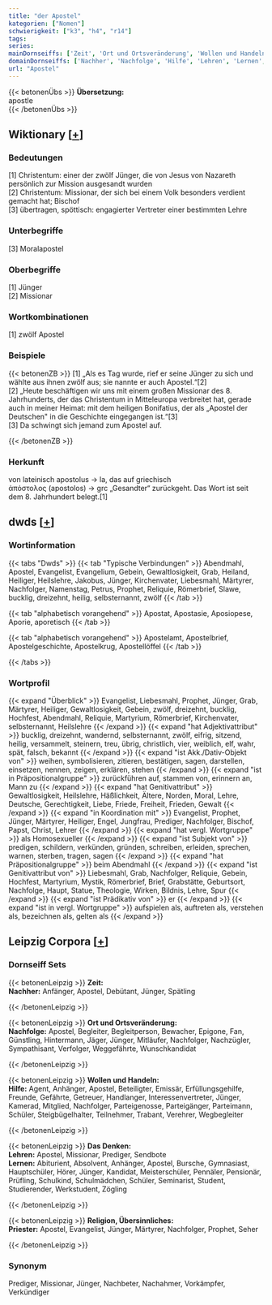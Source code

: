 ```yaml
---
title: "der Apostel"
kategorien: ["Nomen"]
schwierigkeit: ["k3", "h4", "r14"]
tags:
series:
mainDornseiffs: ['Zeit', 'Ort und Ortsveränderung', 'Wollen und Handeln', 'Das Denken', 'Religion, Übersinnliches']
domainDornseiffs: ['Nachher', 'Nachfolge', 'Hilfe', 'Lehren', 'Lernen', 'Priester']
url: "Apostel"
---
```


{{< betonenÜbs >}}
**Übersetzung:**  
apostle  
{{< /betonenÜbs >}}

## Wiktionary [[+](https://de.wiktionary.org/wiki/Apostel)]

### Bedeutungen
[1] Christentum: einer der zwölf Jünger, die von Jesus von Nazareth persönlich zur Mission ausgesandt wurden  
[2] Christentum: Missionar, der sich bei einem Volk besonders verdient gemacht hat; Bischof  
[3] übertragen, spöttisch: engagierter Vertreter einer bestimmten Lehre  

### Unterbegriffe
[3] Moralapostel  

### Oberbegriffe
[1] Jünger  
[2] Missionar  

### Wortkombinationen
[1] zwölf Apostel  

### Beispiele
{{< betonenZB >}}
[1] „Als es Tag wurde, rief er seine Jünger zu sich und wählte aus ihnen zwölf aus; sie nannte er auch Apostel.“[2]  
[2] „Heute beschäftigen wir uns mit einem großen Missionar des 8. Jahrhunderts, der das Christentum in Mitteleuropa verbreitet hat, gerade auch in meiner Heimat: mit dem heiligen Bonifatius, der als „Apostel der Deutschen" in die Geschichte eingegangen ist.“[3]  
[3] Da schwingt sich jemand zum Apostel auf.  

{{< /betonenZB >}}
### Herkunft
von lateinisch apostolus → la, das auf griechisch ἀπόστολος (apostolos) → grc „Gesandter“ zurückgeht. Das Wort ist seit dem 8. Jahrhundert belegt.[1]  



## dwds [[+](https://www.dwds.de/wb/Apostel)]

### Wortinformation
{{< tabs "Dwds" >}}
{{< tab "Typische Verbindungen" >}}
Abendmahl, Apostel, Evangelist, Evangelium, Gebein, Gewaltlosigkeit, Grab, Heiland, Heiliger, Heilslehre, Jakobus, Jünger, Kirchenvater, Liebesmahl, Märtyrer, Nachfolger, Namenstag, Petrus, Prophet, Reliquie, Römerbrief, Slawe, bucklig, dreizehnt, heilig, selbsternannt, zwölf
{{< /tab >}}

{{< tab "alphabetisch vorangehend" >}}
Apostat, Apostasie, Aposiopese, Aporie, aporetisch
{{< /tab >}}

{{< tab "alphabetisch vorangehend" >}}
Apostelamt, Apostelbrief, Apostelgeschichte, Apostelkrug, Apostellöffel
{{< /tab >}}

{{< /tabs >}}

### Wortprofil
{{< expand "Überblick" >}} Evangelist, Liebesmahl, Prophet, Jünger, Grab, Märtyrer, Heiliger, Gewaltlosigkeit, Gebein, zwölf, dreizehnt, bucklig, Hochfest, Abendmahl, Reliquie, Martyrium, Römerbrief, Kirchenvater, selbsternannt, Heilslehre {{< /expand >}}
{{< expand "hat Adjektivattribut" >}} bucklig, dreizehnt, wandernd, selbsternannt, zwölf, eifrig, sitzend, heilig, versammelt, steinern, treu, übrig, christlich, vier, weiblich, elf, wahr, spät, falsch, bekannt {{< /expand >}}
{{< expand "ist Akk./Dativ-Objekt von" >}} weihen, symbolisieren, zitieren, bestätigen, sagen, darstellen, einsetzen, nennen, zeigen, erklären, stehen {{< /expand >}}
{{< expand "ist in Präpositionalgruppe" >}} zurückführen auf, stammen von, erinnern an, Mann zu {{< /expand >}}
{{< expand "hat Genitivattribut" >}} Gewaltlosigkeit, Heilslehre, Häßlichkeit, Ältere, Norden, Moral, Lehre, Deutsche, Gerechtigkeit, Liebe, Friede, Freiheit, Frieden, Gewalt {{< /expand >}}
{{< expand "in Koordination mit" >}} Evangelist, Prophet, Jünger, Märtyrer, Heiliger, Engel, Jungfrau, Prediger, Nachfolger, Bischof, Papst, Christ, Lehrer {{< /expand >}}
{{< expand "hat vergl. Wortgruppe" >}} als Homosexueller {{< /expand >}}
{{< expand "ist Subjekt von" >}} predigen, schildern, verkünden, gründen, schreiben, erleiden, sprechen, warnen, sterben, tragen, sagen {{< /expand >}}
{{< expand "hat Präpositionalgruppe" >}} beim Abendmahl {{< /expand >}}
{{< expand "ist Genitivattribut von" >}} Liebesmahl, Grab, Nachfolger, Reliquie, Gebein, Hochfest, Martyrium, Mystik, Römerbrief, Brief, Grabstätte, Geburtsort, Nachfolge, Haupt, Statue, Theologie, Wirken, Bildnis, Lehre, Spur {{< /expand >}}
{{< expand "ist Prädikativ von" >}} er {{< /expand >}}
{{< expand "ist in vergl. Wortgruppe" >}} aufspielen als, auftreten als, verstehen als, bezeichnen als, gelten als {{< /expand >}}

## Leipzig Corpora [[+](https://corpora.uni-leipzig.de/en/res?word=Apostel&corpusId=deu_newscrawl-public_2018)]

### Dornseiff Sets
{{< betonenLeipzig >}}
**Zeit:**  
**Nachher:** Anfänger, Apostel, Debütant, Jünger, Spätling  

{{< /betonenLeipzig >}}


{{< betonenLeipzig >}}
**Ort und Ortsveränderung:**  
**Nachfolge:** Apostel, Begleiter, Begleitperson, Bewacher, Epigone, Fan, Günstling, Hintermann, Jäger, Jünger, Mitläufer, Nachfolger, Nachzügler, Sympathisant, Verfolger, Weggefährte, Wunschkandidat  

{{< /betonenLeipzig >}}


{{< betonenLeipzig >}}
**Wollen und Handeln:**  
**Hilfe:** Agent, Anhänger, Apostel, Beteiligter, Emissär, Erfüllungsgehilfe, Freunde, Gefährte, Getreuer, Handlanger, Interessenvertreter, Jünger, Kamerad, Mitglied, Nachfolger, Parteigenosse, Parteigänger, Parteimann, Schüler, Steigbügelhalter, Teilnehmer, Trabant, Verehrer, Wegbegleiter  

{{< /betonenLeipzig >}}


{{< betonenLeipzig >}}
**Das Denken:**  
**Lehren:** Apostel, Missionar, Prediger, Sendbote  
**Lernen:** Abiturient, Absolvent, Anhänger, Apostel, Bursche, Gymnasiast, Hauptschüler, Hörer, Jünger, Kandidat, Meisterschüler, Pennäler, Pensionär, Prüfling, Schulkind, Schulmädchen, Schüler, Seminarist, Student, Studierender, Werkstudent, Zögling  

{{< /betonenLeipzig >}}


{{< betonenLeipzig >}}
**Religion, Übersinnliches:**  
**Priester:** Apostel, Evangelist, Jünger, Märtyrer, Nachfolger, Prophet, Seher  

{{< /betonenLeipzig >}}

### Synonym
Prediger, Missionar, Jünger, Nachbeter, Nachahmer, Vorkämpfer, Verkündiger

